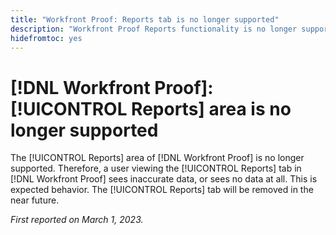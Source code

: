 ```yaml
---
title: "Workfront Proof: Reports tab is no longer supported"
description: "Workfront Proof Reports functionality is no longer supported. Therefore, a user viewing the Reports tab in Workfront Proof sees inaccurate data, or sees no data at all. This is expected behavior. The Reports tab will be removed in the near future."
hidefromtoc: yes
---
```


# [!DNL Workfront Proof]: [!UICONTROL Reports] area is no longer supported

The [!UICONTROL Reports] area of [!DNL Workfront Proof] is no longer supported. Therefore, a user viewing the [!UICONTROL Reports] tab in [!DNL Workfront Proof] sees inaccurate data, or sees no data at all. This is expected behavior. The [!UICONTROL Reports] tab will be removed in the near future.

_First reported on March 1, 2023._

